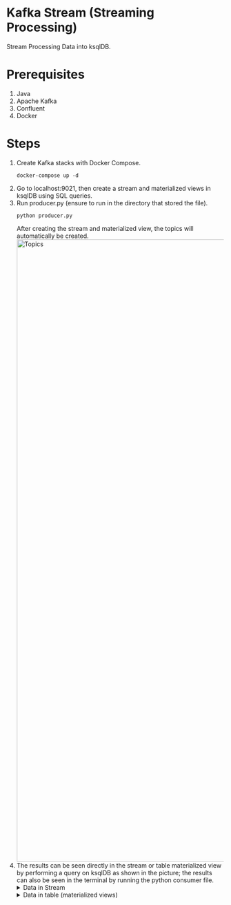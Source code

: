 # Kafka Stream (Streaming Processing)
Stream Processing Data into ksqlDB.

# Prerequisites
1. Java
2. Apache Kafka
3. Confluent
4. Docker

# Steps
1. Create Kafka stacks with Docker Compose.
   ```
   docker-compose up -d
   ```
2. Go to localhost:9021, then create a stream and materialized views in ksqlDB using SQL queries.
3. Run producer.py (ensure to run in the directory that stored the file).
   ``` 
   python producer.py
   ```
   After creating the stream and materialized view, the topics will automatically be created.
   <img width="1440" alt="Topics" src="https://user-images.githubusercontent.com/113230789/228294090-885ca06e-71cf-41e0-a566-5e6277956350.png">
4. The results can be seen directly in the stream or table materialized view by performing a query on ksqlDB as shown in the picture; the results can also be seen in the terminal by running the python consumer file.
   <details>
   <summary>Data in Stream</summary>
   <img width="1442" alt="Data in Stream" src="https://user-images.githubusercontent.com/113230789/228291547-c523af7f-249e-4b09-8699-7ae3acce82dd.png">
   </details>
   <details>
   <summary>Data in table (materialized views)</summary>
   <img width="1441" alt="Data in Table" src="https://user-images.githubusercontent.com/113230789/228292113-9681142d-56a1-4923-b542-a6c0970757b0.png">
   </details>
